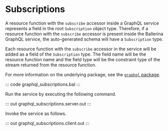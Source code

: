 # Subscriptions

A resource function with the `subscribe` accessor inside a GraphQL service represents a field in the root `Subscription` object type. Therefore, if a resource function with the `subscribe` accessor is present inside the Ballerina GraphQL service, the auto-generated schema will have a `Subscription` type.

Each resource function with the `subscribe` accessor in the service will be added as a field of the `Subscription` type. The field name will be the resource function name and the field type will be the constraint type of the stream returned from the resource function.

For more information on the underlying package, see the [`graphql` package](https://docs.central.ballerina.io/ballerina/graphql/latest/).

::: code graphql_subscriptions.bal :::

Run the service by executing the following command.

::: out graphql_subscriptions.server.out :::

Invoke the service as follows.

::: out graphql_subscriptions.client.out :::

